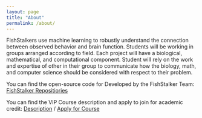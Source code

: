 ```yaml
---
layout: page
title: "About"
permalink: /about/
---
```



FishStalkers use machine learning to robustly understand the connection between observed behavior and brain function. Students will be working in groups arranged according to field. Each project will have a biological, mathematical, and computational component. Student will rely on the work and expertise of other in their group to communicate how the biology, math, and computer science should be considered with respect to their problem.

You can find the open-source code for Developed by the FishStalker Team:
 <a href="https://github.com/orgs/FishStalkers/repositories">FishStalker Repositiories</a> 


You can find the VIP Course description and apply to join for academic credit:
 <a href="https://vip.gatech.edu/teams/vxs">Description</a> /
 <a href="https://vip.gatech.edu/apply-undergraduate-students">Apply for Course</a>






<!-- 

<ol>
    <li>Creating and improving classifiers which will predict cichlid fish behavior in video data
        <ul>
            <li>Review literature to find behaviors of biological importance and learn to identify complex behaviors in video which aids in correctly training our machine learning model</li>
            <li>Learn and utilize computer vision classifier. Seek and develop new tools that will improve accuracy on cichlid behavior</li>
            <li>Understand classification algorithms and provide a comparative analysis of why one algorithm performs better than another for our application</li>
        </ul>
    </li>
    <li> Using unsupervised clustering techniques to extract biologically significant expression of behavior using neuronal data
        <ul>
            <li>Understand the significance of neuronal cell types, genes, and traditional methods for studying gene expression</li>
            <li>Complete a robust comparative study of clustering techniques and work with biologists to determine the method with highest biological insight </li>
            <li>Understand clustering algorithms and provide a comparative analysis of why one algorithm performs better than another for our application</li>
        </ul>
    </li>
    <li>Creating a fish simulation that cichlids can interact with in aggression studies</li>
    <li>Generating a breeding simulation for producing cichlids hybrid with evolutionary significant traits</li>
    <li>Creating subject-conscious education materials for biology students learning mathematics and computer science</li>
</ol> -->



<!-- This is the base Jekyll theme. You can find out more info about customizing your Jekyll theme, as well as basic Jekyll usage documentation at [jekyllrb.com](https://jekyllrb.com/)



You can find the source code for Minima at GitHub:
[jekyll][jekyll-organization] /
[minima](https://github.com/jekyll/minima)

You can find the source code for Jekyll at GitHub:
[jekyll][jekyll-organization] /
[jekyll](https://github.com/jekyll/jekyll)


[jekyll-organization]: https://github.com/jekyll -->
